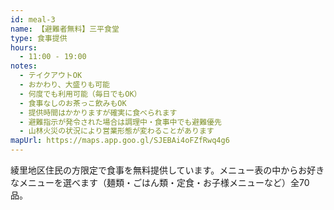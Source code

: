 ```yaml
---
id: meal-3
name: 【避難者無料】三平食堂
type: 食事提供
hours:
  - 11:00 - 19:00
notes:
  - テイクアウトOK
  - おかわり、大盛りも可能
  - 何度でも利用可能（毎日でもOK）
  - 食事なしのお茶っこ飲みもOK
  - 提供時間はかかりますが確実に食べられます
  - 避難指示が発令された場合は調理中・食事中でも避難優先
  - 山林火災の状況により営業形態が変わることがあります
mapUrl: https://maps.app.goo.gl/SJEBAi4oFZfRwq4g6
---
```


綾里地区住民の方限定で食事を無料提供しています。メニュー表の中からお好きなメニューを選べます（麺類・ごはん類・定食・お子様メニューなど）全70品。
